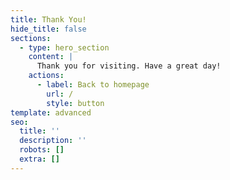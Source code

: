 ```yaml
---
title: Thank You!
hide_title: false
sections:
  - type: hero_section
    content: |
      Thank you for visiting. Have a great day!
    actions:
      - label: Back to homepage
        url: /
        style: button
template: advanced
seo:
  title: ''
  description: ''
  robots: []
  extra: []
---
```

